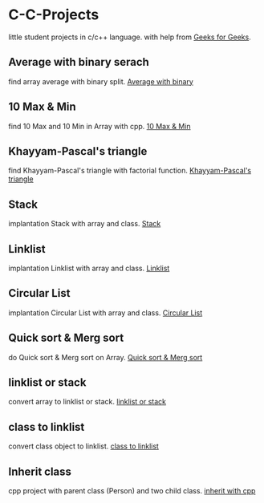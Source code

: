 # C-C-Projects

little student projects in c/c++ language. with help from [Geeks for Geeks](https://www.geeksforgeeks.org/).

## Average with binary serach

find array average with binary split.
[Average with binary](./avg-with-binary.cpp)

## 10 Max & Min

find 10 Max and 10 Min in Array with cpp.
[10 Max & Min](./10max-min-with-index.cpp)

## Khayyam-Pascal's triangle

find Khayyam-Pascal's triangle with factorial function. [Khayyam-Pascal's triangle](./Khayyam-Pascals-triangle.cpp)

## Stack

implantation Stack with array and class. [Stack](./stack.cpp)

## Linklist

implantation Linklist with array and class. [Linklist](./linklist.cpp)

## Circular List

implantation Circular List with array and class. [Circular List](./circularlist.cpp)

## Quick sort & Merg sort

do Quick sort & Merg sort on Array. [Quick sort & Merg sort](./quickSort-mergsort.cpp)

## linklist or stack

convert array to linklist or stack.
[linklist or stack](./linklist-stack.cpp)

## class to linklist

convert class object to linklist.
[class to linklist](./student-linklist.cpp)

## Inherit class

cpp project with parent class (Person) and two child class.
[inherit with cpp](./cpp-inheritclass.cpp)